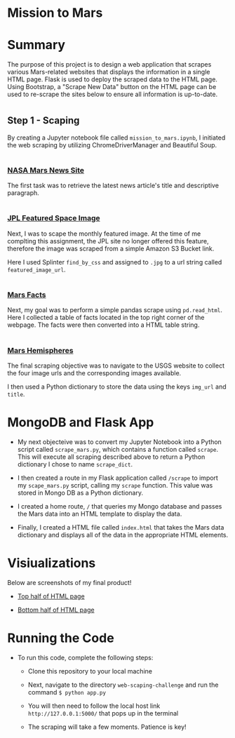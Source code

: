 # Mission to Mars

# Summary
The purpose of this project is to design a web application that scrapes various Mars-related websites that displays the information in a single HTML page. Flask is used to deploy the scraped data to the HTML page. Using Bootstrap, a "Scrape New Data" button on the HTML page can be used to re-scrape the sites below to ensure all information is up-to-date.

#
## Step 1 - Scaping

By creating a Jupyter notebook file called `mission_to_mars.ipynb`, I initiated the web scraping by utilizing ChromeDriverManager and Beautiful Soup.

#
### [NASA Mars News Site](https://mars.nasa.gov/news/?page=0&per_page=40&order=publish_date+desc%2Ccreated_at+desc&search=&category=19%2C165%2C184%2C204&blank_scope=Latest)

The first task was to retrieve the latest news article's title and descriptive paragraph.

#
### [JPL Featured Space Image](https://data-class-jpl-space.s3.amazonaws.com/JPL_Space/index.html)

Next, I was to scape the monthly featured image. At the time of me complting this assignment, the JPL site no longer offered this feature, therefore the image was scraped from a simple Amazon S3 Bucket link. 

Here I used Splinter `find_by_css` and assigned to `.jpg` to a url string called `featured_image_url`.

#

### [Mars Facts](https://space-facts.com/mars/)

Next, my goal was to perform a simple pandas scrape using `pd.read_html`. Here I collected a table of facts located in the top right corner of the webpage. The facts were then converted into a HTML table string.

#
### [Mars Hemispheres](https://astrogeology.usgs.gov/search/results?q=hemisphere+enhanced&k1=target&v1=Mars)

The final scraping objective was to navigate to the USGS website to collect the four image urls and the corresponding images available.

I then used a Python dictionary to store the data using the keys `img_url` and `title`.

#
# MongoDB and Flask App

* My next objecteive was to convert my Jupyter Notebook into a Python script called `scrape_mars.py`, which contains a function called `scrape`. This will execute all scraping described above to return a Python dictionary I chose to name `scrape_dict`.

* I then created a route in my Flask application called `/scrape` to import my `scape_mars.py` script, calling my `scrape` function. This value was stored in Mongo DB as a Python dictionary.

* I created a home route, `/` that queries my Mongo database and passes the Mars data into an HTML template to display the data.

* Finally, I created a HTML file called `index.html` that takes the Mars data dictionary and displays all of the data in the appropriate HTML elements.

# 

# Visiualizations

Below are screenshots of my final product!

 * [Top half of HTML page](https://github.com/jaryan77/web-scraping-challenge/blob/main/images/top_half.png)

 * [Bottom half of HTML page](https://github.com/jaryan77/web-scraping-challenge/blob/main/images/bottom_half.png)

#
# Running the Code

* To run this code, complete the following steps:

    * Clone this repository to your local machine

    * Next, navigate to the directory `web-scaping-challenge` and run the command `$ python app.py`

    * You will then need to follow the local host link `http://127.0.0.1:5000/` that pops up in the terminal

    * The scraping will take a few moments. Patience is key!

